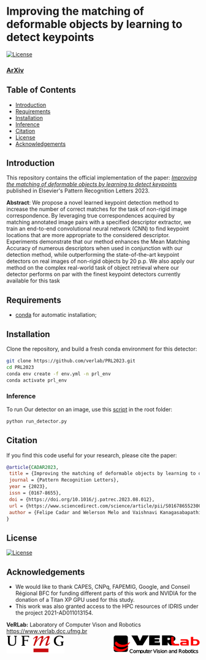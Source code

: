 # Improving the matching of deformable objects by learning to detect keypoints
[![License](https://img.shields.io/badge/License-Apache_2.0-blue.svg)](LICENSE)
<!--[![Open In Colab](https://colab.research.google.com/assets/colab-badge.svg)](https://colab.research.google.com/github/verlab/DALF_CVPR_2023/blob/main/notebooks/registration_with_DALF.ipynb)-->
### [ArXiv](https://arxiv.org/abs/2309.00434)
<!--- | [Project Page](https://www.verlab.dcc.ufmg.br/descriptors/dalf_cvpr23/)>
<!--<img align="center" src='./figs/example_reg.png' align="center"/>

<div align="center">
<img src='./figs/hard_deform.gif' align="center" width="640"/> <br>
DALF registration with challenging deformation + illumination + rotation transformations. <br><br>
</div>

**TL;DR**: A joint image keypoint detector and descriptor for handling non-rigid deformation. Also works great under large rotations. -->

## Table of Contents
- [Introduction](#introduction) <!--img align="right" src='./figs/arch.png' width=360 /-->
- [Requirements](#requirements)
- [Installation](#installation)
- [Inference](#inference)
- [Citation](#citation)
- [License](#license)
- [Acknowledgements](#acknowledgements)


## Introduction
This repository contains the official implementation of the paper: *[Improving the matching of deformable objects by learning to detect keypoints](https://arxiv.org/abs/2309.00434)* published in Elsevier's Pattern Recognition Letters 2023.

**Abstract**: We propose a novel learned keypoint detection method to increase the number of correct matches for the task of non-rigid image correspondence. By leveraging true correspondences acquired by matching annotated image pairs with a specified descriptor extractor, we train an end-to-end convolutional neural network (CNN) to find keypoint locations that are more appropriate to the considered descriptor. Experiments demonstrate that our method enhances the Mean Matching Accuracy of numerous descriptors when used in conjunction with our detection method, while outperforming the state-of-the-art keypoint detectors on real images of non-rigid objects by 20 p.p. We also apply our method on the complex real-world task of object retrieval where our detector performs on par with the finest keypoint detectors currently available for this task

<!--**Overview of DALF achitecture**
Our architecture jointly optimizes non-rigid keypoint detection and description, and explicitly models local deformations for descriptor extraction during training. An hourglass CNN computes a dense heat map providing specialized keypoints that are used by the Warper Net to extract deformation-aware matches. A feature fusion layer balances the trade-off between invariance and distinctiveness in the final descriptors. DALF network is used to produce a detection heatmap and a set of local features for each image. In the detector path, the heatmaps are optimized via the REINFORCE algorithm considering keypoint repeatability under deformations. In the descriptor path, feature space is learned via the hard triplet loss. A siamese setup using image pairs is employed to optimize the network.

<img align="center" src='./figs/training.png' align="center" width=860 /-->


## Requirements
- [conda](https://docs.conda.io/en/latest/miniconda.html) for automatic installation;

## Installation
Clone the repository, and build a fresh conda environment for this detector:
```bash
git clone https://github.com/verlab/PRL2023.git
cd PRL2023
conda env create -f env.yml -n prl_env
conda activate prl_env
```

<!--### Manual installation
In case you just want to manually install the dependencies, first install [pytorch (>=1.12.0)](https://pytorch.org/get-started/previous-versions/) and then the rest of depencencies:
```bash
#For GPU (please check your CUDA version)
pip install torch==1.12.0+cu102 torchvision==0.13.0+cu102 torchaudio==0.12.0 --extra-index-url https://download.pytorch.org/whl/cu102
#CPU only
pip install torch==1.12.0+cpu torchvision==0.13.0+cpu torchaudio==0.12.0 --extra-index-url https://download.pytorch.org/whl/cpu

pip install --user numpy scipy opencv-contrib-python kornia
```

## Usage

For your convenience, we provide ready to use notebooks for some tasks.

|            **Description**     |  **Notebook**                     |
|--------------------------------|-------------------------------|
| Matching example | [![Open In Colab](https://colab.research.google.com/assets/colab-badge.svg)](https://colab.research.google.com/github/verlab/DALF_CVPR_2023/blob/main/notebooks/registration_with_DALF.ipynb) |
| Register a video of deforming object (as shown in the GIF)| [![Open In Colab](https://colab.research.google.com/assets/colab-badge.svg)](https://colab.research.google.com/github/verlab/DALF_CVPR_2023/blob/main/notebooks/video_registration_with_DALF.ipynb) |
| Download data and train from scratch | [![Open In Colab](https://colab.research.google.com/assets/colab-badge.svg)](https://colab.research.google.com/github/verlab/DALF_CVPR_2023/blob/main/notebooks/train_DALF_from_scratch.ipynb) |-->


### Inference
To run Our detector on an image, use this [script](./run_detector.py) in the root folder:
```bash
python run_detector.py
```

<!--### Training
DALF can be trained in a self-supervised manner with synthetic warps (see [augmentation.py](modules/dataset/augmentation.py)), i.e., one can use a folder with random images for training. In our experiments, we used the raw images (without any annotation) of 1DSfM datasets which can be found in [this link](https://www.cs.cornell.edu/projects/1dsfm/).
To train DALF from scratch on a set of arbitrary images with default parameters, run the following command:
```bash
python3 train.py
```
To train the model, we recommend a machine with a GPU with at least 10 GB memory, and 16 GB of RAM. You can attempt to reduce the batch size and increase the number of gradient accumulations accordingly, to train in a GPU with less than 10 GB.
We provide a Colab to demonstrate how to train DALF from scratch: [![Open In Colab](https://colab.research.google.com/assets/colab-badge.svg)](https://colab.research.google.com/github/verlab/DALF_CVPR_2023/blob/main/notebooks/train_DALF_from_scratch.ipynb). While it is possible to train the model on Colab, it should take more than 48 hours of GPU usage.

### Evaluation
We follow the same protocol and benchmark evaluation of [DEAL](https://github.com/verlab/DEAL_NeurIPS_2021#vi---evaluation). You will need to [download the non-rigid evaluation benchmark files](https://www.verlab.dcc.ufmg.br/descriptors/#datasets). Then, run the [evaluation script](eval/eval_nonrigid.sh):
```bash
sh ./eval/eval_nonrigid.sh
```
Please update the variables ``PATH_IMGS`` and ``PATH_TPS`` to point to your downloaded benchmark files before running the evaluation script!

## Applications

The image retrieval and non-rigid surface registration used in the paper will be released very soon in a new repository focused on application tasks involving local features. Stay tuned!

The video below show the non-rigid 3D surface registration results from the paper:
<p align="center">
  <a href="https://www.youtube.com/watch?v=7-wDqrhn33Y"><img src="https://img.youtube.com/vi/7-wDqrhn33Y/0.jpg" alt="Non-rigid 3D registration visual results"></a>
</p-->

## Citation
If you find this code useful for your research, please cite the paper:

```bibtex
@article{CADAR2023,
 title = {Improving the matching of deformable objects by learning to detect keypoints},
 journal = {Pattern Recognition Letters},
 year = {2023},
 issn = {0167-8655},
 doi = {https://doi.org/10.1016/j.patrec.2023.08.012},
 url = {https://www.sciencedirect.com/science/article/pii/S0167865523002325},
 author = {Felipe Cadar and Welerson Melo and Vaishnavi Kanagasabapathi and Guilherme Potje and Renato Martins and Erickson R. Nascimento}
}
```

## License
[![License](https://img.shields.io/badge/License-Apache_2.0-blue.svg)](LICENSE)

## Acknowledgements
- We would like to thank CAPES, CNPq, FAPEMIG, Google, and Conseil Régional BFC for funding different parts of this work and NVIDIA for the donation of a Titan XP GPU used for this study.
- This work was also granted access to the HPC resources of IDRIS under the project 2021-AD011013154.

**VeRLab:** Laboratory of Computer Vison and Robotics https://www.verlab.dcc.ufmg.br
<br>
<img align="left" width="auto" height="50" src="./assets/ufmg.png">
<img align="right" width="auto" height="50" src="./assets/verlab.png">
<br/>
